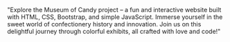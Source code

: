 "Explore the Museum of Candy project – a fun and interactive website built with HTML, CSS, Bootstrap, and simple JavaScript. Immerse yourself in the sweet world of confectionery history and innovation. Join us on this delightful journey through colorful exhibits, all crafted with love and code!"




